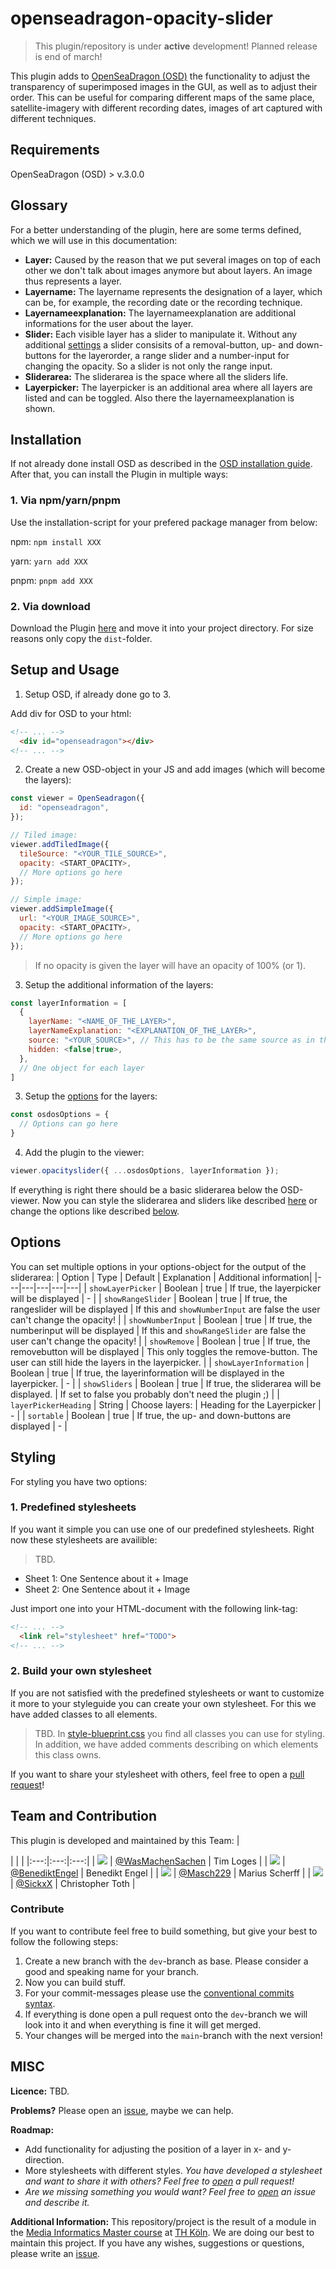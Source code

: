 # openseadragon-opacity-slider
> This plugin/repository is under **active** development! Planned release is end of march! 

This plugin adds to [OpenSeaDragon (OSD)](https://openseadragon.github.io) the functionality to adjust the transparency of superimposed images in the GUI, as well as to adjust their order. 
This can be useful for comparing different maps of the same place, satellite-imagery with different recording dates, images of art captured with different techniques<!-- TODO: (like in the [demo](#)) -->.
<!-- TODO: GIF here -->

<!-- You can try out a demo [here](#). <br />Recordings kindly provided by the [*cda_* - Cranach Digital Archive](https://lucascranach.org/). © Stiftung Museum Kunstpalast, Düsseldorf / Technische Hochschule Köln, 2022   -->

## Requirements
OpenSeaDragon (OSD) > v.3.0.0

## Glossary
For a better understanding of the plugin, here are some terms defined, which we will use in this documentation:
- **Layer:** Caused by the reason that we put several images on top of each other we don't talk about images anymore but about layers. An image thus represents a layer.
- **Layername:** The layername represents the designation of a layer, which can be, for example, the recording date or the recording technique.
- **Layernameexplanation:** The layernameexplanation are additional informations for the user about the layer.
- **Slider:** Each visible layer has a slider to manipulate it. Without any additional [settings](#options) a slider consisits of a removal-button, up- and down-buttons for the layerorder, a range slider and a number-input for changing the opacity. So a slider is not only the range input.
- **Sliderarea:** The sliderarea is the space where all the sliders life.
- **Layerpicker:** The layerpicker is an additional area where all layers are listed and can be toggled. Also there the layernameexplanation is shown.

## Installation
If not already done install OSD as described in the [OSD installation guide](https://openseadragon.github.io/#download).
After that, you can install the Plugin in multiple ways: 
### 1. Via npm/yarn/pnpm
<!-- TODO: Add packagename when in npm! -->
Use the installation-script for your prefered package manager from below:

npm: `npm install XXX`

yarn: `yarn add XXX`

pnpm: `pnpm add XXX`

### 2. Via download 
Download the Plugin [here](https://github.com/WasMachenSachen/openseadragon-opacity-slider/archive/refs/heads/main.zip) and move it into your project directory. For size reasons only copy the `dist`-folder.

## Setup and Usage
<!-- TODO: Check if everything is right! -->
1. Setup OSD, if already done go to 3.

Add div for OSD to your html:
```html
<!-- ... -->
  <div id="openseadragon"></div>
<!-- ... -->
```

2. Create a new OSD-object in your JS and add images (which will become the layers):
```js 
const viewer = OpenSeadragon({
  id: "openseadragon",
});

// Tiled image: 
viewer.addTiledImage({
  tileSource: "<YOUR_TILE_SOURCE>",
  opacity: <START_OPACITY>,
  // More options go here
});

// Simple image:
viewer.addSimpleImage({
  url: "<YOUR_IMAGE_SOURCE>",
  opacity: <START_OPACITY>,
  // More options go here
});
```
> If no opacity is given the layer will have an opacity of 100% (or 1).


3. Setup the additional information of the layers:
```js 
const layerInformation = [
  {
    layerName: "<NAME_OF_THE_LAYER>",
    layerNameExplanation: "<EXPLANATION_OF_THE_LAYER>",
    source: "<YOUR_SOURCE>", // This has to be the same source as in the previous step!
    hidden: <false|true>,
  },
  // One object for each layer
]
```

3. Setup the [options](#options) for the layers:
```js
const osdosOptions = {
  // Options can go here
}
```

4. Add the plugin to the viewer:
```js
viewer.opacityslider({ ...osdosOptions, layerInformation });
```

If everything is right there should be a basic sliderarea below the OSD-viewer. Now you can style the sliderarea and sliders like described [here](#styling) or change the options like described [below](#options).

## Options
You can set multiple options in your options-object for the output of the sliderarea:
| Option | Type | Default | Explanation | Additional information|
|---|---|---|---|---|
| `showLayerPicker` | Boolean | true | If true, the layerpicker will be displayed | - |
| `showRangeSlider` | Boolean | true | If true, the rangeslider will be displayed | If this and `showNumberInput` are false the user can't change the opacity!  |
| `showNumberInput` | Boolean | true | If true, the numberinput will be displayed | If this and `showRangeSlider` are false the user can't change the opacity!  |
| `showRemove` | Boolean | true | If true, the removebutton will be displayed | This only toggles the remove-button. The user can still hide the layers in the layerpicker. |
| `showLayerInformation` | Boolean | true | If true, the layerinformation will be displayed in the layerpicker. | - |
| `showSliders` | Boolean | true | If true, the sliderarea will be displayed.  | If set to false you probably don't need the plugin ;) |
| `layerPickerHeading` | String | Choose layers:  | Heading for the Layerpicker | - |
| `sortable` | Boolean | true | If true, the up- and down-buttons are displayed | - |
<!-- Blueprint for new Rows: | `` |   |   |   |   | -->

## Styling
For styling you have two options:

### 1. Predefined stylesheets
If you want it simple you can use one of our predefined stylesheets. Right now these stylesheets are availible:
> TBD.
<!-- TODO: Add names, descriptions and images -->
- Sheet 1: One Sentence about it + Image
- Sheet 2: One Sentence about it + Image

Just import one into your HTML-document with the following link-tag: 
<!-- TODO: add link! -->
```html
<!-- ... -->
  <link rel="stylesheet" href="TODO">
<!-- ... -->
``` 

### 2. Build your own stylesheet
If you are not satisfied with the predefined stylesheets or want to customize it more to your styleguide you can create your own stylesheet. For this we have added classes to all elements. 
<!-- TODO: add file and link! -->
> TBD.
In [style-blueprint.css](#) you find all classes you can use for styling. In addition, we have added comments describing on which elements this class owns.

If you want to share your stylesheet with others, feel free to open a [pull request](https://github.com/WasMachenSachen/openseadragon-opacity-slider/pulls)!
## Team and Contribution
This plugin is developed and maintained by this Team: 
|  <div style="width:15%"></div>  |   |   |
|:---:|:---:|:---:|
| ![](https://avatars.githubusercontent.com/u/24228449?s=60&v=4) | [@WasMachenSachen](https://github.com/WasMachenSachen) | Tim Loges |
| ![](https://avatars.githubusercontent.com/u/32795896?s=60&v=4) | [@BenediktEngel](https://github.com/BenediktEngel) | Benedikt Engel |
| ![](https://avatars.githubusercontent.com/u/76556430?s=60&v=4) | [@Masch229](https://github.com/Masch229) | Marius Scherff |
| ![](https://avatars.githubusercontent.com/u/33115432?s=60&v=4) | [@SickxX](https://github.com/SickxX) | Christopher Toth |


### Contribute

If you want to contribute feel free to build something, but give your best to follow the following steps:

1. Create a new branch with the `dev`-branch as base. Please consider a good and speaking name for your branch.
2. Now you can build stuff.
3. For your commit-messages please use the [conventional commits syntax](https://www.conventionalcommits.org/en/v1.0.0/#specification).
4. If everything is done open a pull request onto the `dev`-branch we will look into it and when everything is fine it will get merged. 
5. Your changes will be merged into the `main`-branch with the next version!

## MISC

**Licence:** TBD.

**Problems?** Please open an [issue](https://github.com/WasMachenSachen/openseadragon-opacity-slider/issues), maybe we can help.

**Roadmap:** 

- Add functionality for adjusting the position of a layer in x- and y-direction.
- More stylesheets with different styles. *You have developed a stylesheet and want to share it with others? Feel free to [open](https://github.com/WasMachenSachen/openseadragon-opacity-slider/pulls) a pull request!*
- *Are we missing something you would want? Feel free to [open](https://github.com/WasMachenSachen/openseadragon-opacity-slider/issues) an issue and describe it.*


**Additional Information:** This repository/project is the result of a module in the [Media Informatics Master course](https://www.medieninformatik.th-koeln.de) at [TH Köln](https://www.th-koeln.de). We are doing our best to maintain this project. If you have any wishes, suggestions or questions, please write an [issue](https://github.com/WasMachenSachen/openseadragon-opacity-slider/issues).
